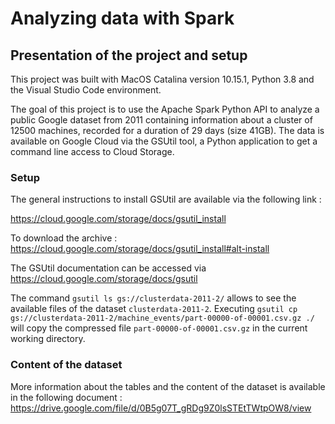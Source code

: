 # Analyzing data with Spark 

## Presentation of the project and setup
This project was built with MacOS Catalina version 10.15.1, Python 3.8 and the Visual Studio Code environment.

The goal of this project is to use the Apache Spark Python API to analyze a public Google dataset from 2011 containing information about a cluster of 12500 machines, recorded for a duration of 29 days (size 41GB). 
The data is available on Google Cloud via the GSUtil tool, a Python application to get a command line access to Cloud Storage.

### Setup
The general instructions to install GSUtil are available via the following link : 

https://cloud.google.com/storage/docs/gsutil_install

To download the archive : https://cloud.google.com/storage/docs/gsutil_install#alt-install

The GSUtil documentation can be accessed via https://cloud.google.com/storage/docs/gsutil 
 
The command ```gsutil ls gs://clusterdata-2011-2/``` allows to see the available files of the dataset ```clusterdata-2011-2```. 
Executing ```gsutil cp gs://clusterdata-2011-2/machine_events/part-00000-of-00001.csv.gz ./``` will copy the compressed file ```part-00000-of-00001.csv.gz``` in the current working directory. 

### Content of the dataset 

More information about the tables and the content of the dataset is available in the following document : https://drive.google.com/file/d/0B5g07T_gRDg9Z0lsSTEtTWtpOW8/view



